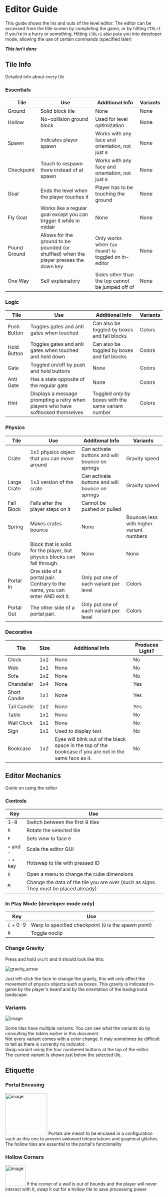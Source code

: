 # Editor Guide

This guide shows the ins and outs of the level editor. The editor can be accessed from the title screen by completing the game, or by hitting `CTRL+I` if you're in a hurry or something. Hitting `CTRL+I` also puts you into developer mode, allowing the use of certain commands (specified later)

**_This isn't done_**

## Tile Info

Detailed info about every tile

### Essentials 

| Tile         | Use                                                                                    | Additional Info                                      | Variants |
|--------------|----------------------------------------------------------------------------------------|------------------------------------------------------|----------|
| Ground       | Solid block tile                                                                       | None                                                 | None     |
| Hollow       | No-collision ground block                                                              | Used for level optimization                          | None     |
| Spawn        | Indicates player spawn                                                                 | Works with any face and orientation, not just `0`                               | None     |
| Checkpoint        | Touch to respawn there instead of at spawn                                                                 | Works with any face and orientation, not just `0`                               | None     |
| Goal         | Ends the level when the player touches it                                              | Player has to be touching the ground                 | None     |
| Fly Goal     | Works like a regular goal except you can trigger it while in midair                    | None                                                 | None     |
| Pound Ground | Allows for the ground to be pounded (or shuffled) when the player presses the down key | Only works when `Can Pound?` is toggled on in-editor | None     |
| One Way      | Self explainatory                                                                      | Sides other than the top cannot be jumped off of     | None     |

### Logic

| Tile        | Use                                                     | Additional Info                         | Variants |
|-------------|---------------------------------------------------------|-----------------------------------------|----------|
| Push Button | Toggles gates and anti gates when touched               | Can also be toggled by boxes and fall blocks | Colors   |
| Hold Button | Toggles gates and anti gates when touched and held down | Can also be toggled by boxes and fall blocks | Colors   |
| Gate        | Toggled on/off by push and hold buttons                 | None                                    | Colors   |
| Anti Gate   | Has a state opposite of the regular gate                | None                                    | Colors   |
|Hint|Displays a message prompting a retry when players who have softlocked themselves|Toggled *only* by boxes with the same variant number|Colors|

### Physics

|Tile|Use|Additional Info|Variants|
|-|-|-|-|
|Crate|1x1 physics object that you can move around|Can activate buttons and will bounce on springs|Gravity speed|
|Large Crate|1x3 version of the crate|Can activate buttons and will bounce on springs|Gravity speed|
|Fall Block|Falls after the player steps on it|Cannot be pushed or pulled|
|Spring|Makes crates bounce|None|Bounces less with higher variant numbers|
|Grate|Block that is solid for the player, but physics blocks can fall through.|None|None
|Portal In|One side of a portal pair. Contrary to the name, you can enter AND exit it.|Only put one of each variant per level|Colors|
|Portal Out|The other side of a portal pair.|Only put one of each variant per level|Colors|

### Decorative
|Tile|Size|Additional Info|Produces Light?|
|-|-|-|-|
|Clock|1x2|None|No|
|Web|1x1|None|No|
|Sofa|1x2|None|No|
|Chandelier|1x4|None|Yes|
|Short Candle|1x1|None|Yes|
|Tall Candle|1x2|None|Yes|
|Table|1x1|None|No|
|Wall Clock|1x1|None|No|
|Sign|1x1|Used to display text|No|
|Bookcase|1x2|Eyes will blink out of the black space in the top of the bookcase if you are not in the same face as it.|No|

## Editor Mechanics

Guide on using the editor

### Controls

|Key|Use|
|-|-|
|1-9|Switch between the first 9 tiles|
|`R`|Rotate the selected tile|
|`F`|Sets view to face `0`|
|`+` and `-`|Scale the editor GUI|
| `~` + key|Hotswap to tile with pressed ID|
|`U`|Open a menu to change the cube dimensions|
|`M`|Change the data of the tile you are over (such as signs. They must be placed already)|

### In Play Mode (developer mode only)

|Key|Use|
|-|-|
|`C` + 0-9|Warp to specified checkpoint (`0` is the spawn point)|
|`N`|Toggle noclip|

### Change Gravity

Press and hold `shift` and it should look like this:

![gravity_arrow](https://user-images.githubusercontent.com/77758464/211035695-505d4d3a-6d1c-4e7f-864f-76904bc56d00.png)

Just left-click the face to change the gravity, this will only affect the movement of physics objects such as boxes. This gravity is indicated in-game by the player's beard and by the orientation of the background landscape.

### Variants
![image](https://user-images.githubusercontent.com/91426054/211079451-4bdf8f36-953b-46bf-98a8-b50a48639483.png)

Some tiles have multiple variants. You can see what the variants do by consulting the tables earlier in this document.<br>
Not every variant comes with a color change. It may sometimes be difficult to tell as there is currently no indicator.<br>
Swap variant using the four numbered buttons at the top of the editor.<br>
The current variant is shown just below the selected tile.<br>

## Etiquette

### Portal Encasing
<img width="134" alt="image" src="https://user-images.githubusercontent.com/91426054/211056694-02df3109-96d1-4ffa-9c6c-e81c8cb59cd6.png">
Portals are meant to be encased in a configuration such as this one to prevent awkward teleportations and graphical glitches. The hollow tiles are essential to the portal's functionality

### Hollow Corners
<img width="65" alt="image" src="https://user-images.githubusercontent.com/91426054/211078312-2b2cf6f8-88c8-46b1-8f74-8b65df0f365a.png">
If the corner of a wall is out of bounds and the player will never interact with it, swap it out for a hollow tile to save processing power
